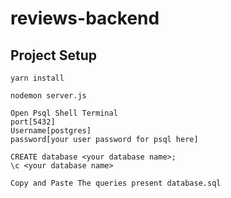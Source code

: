 # reviews-backend
## Project Setup

```
yarn install
```

```
nodemon server.js
```

```
Open Psql Shell Terminal
port[5432]
Username[postgres]
password[your user password for psql here]
```
```
CREATE database <your database name>;
\c <your database name>
```
```
Copy and Paste The queries present database.sql
```

